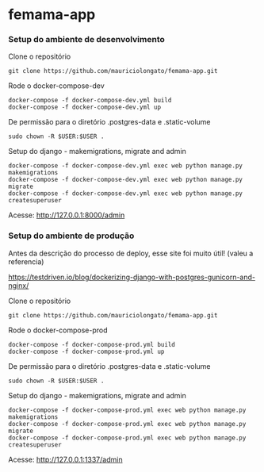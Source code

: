 # femama-app


### Setup do ambiente de desenvolvimento


Clone o repositório

    git clone https://github.com/mauriciolongato/femama-app.git

Rode o docker-compose-dev
    
    docker-compose -f docker-compose-dev.yml build
    docker-compose -f docker-compose-dev.yml up

De permissão para o diretório .postgres-data e .static-volume 

    sudo chown -R $USER:$USER .
    
Setup do django - makemigrations, migrate and admin
    
    docker-compose -f docker-compose-dev.yml exec web python manage.py makemigrations
    docker-compose -f docker-compose-dev.yml exec web python manage.py migrate
    docker-compose -f docker-compose-dev.yml exec web python manage.py createsuperuser


Acesse: http://127.0.0.1:8000/admin


### Setup do ambiente de produção

Antes da descrição do processo de deploy, esse site foi muito útil! (valeu a referencia)

https://testdriven.io/blog/dockerizing-django-with-postgres-gunicorn-and-nginx/

Clone o repositório

    git clone https://github.com/mauriciolongato/femama-app.git

Rode o docker-compose-prod
    
    docker-compose -f docker-compose-prod.yml build
    docker-compose -f docker-compose-prod.yml up

De permissão para o diretório .postgres-data e .static-volume 

    sudo chown -R $USER:$USER .
    
Setup do django - makemigrations, migrate and admin
    
    docker-compose -f docker-compose-prod.yml exec web python manage.py makemigrations
    docker-compose -f docker-compose-prod.yml exec web python manage.py migrate
    docker-compose -f docker-compose-prod.yml exec web python manage.py createsuperuser


Acesse: http://127.0.0.1:1337/admin
